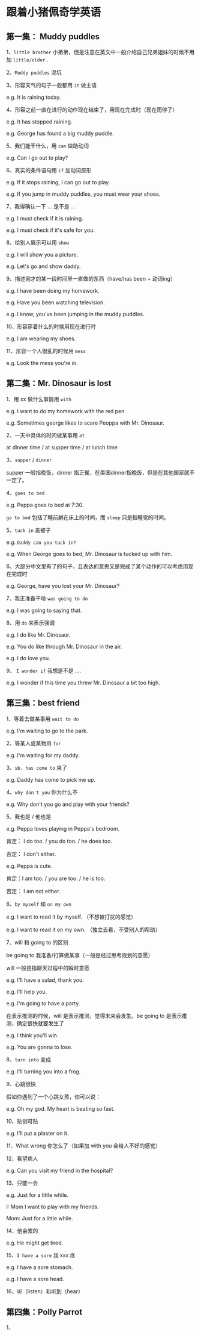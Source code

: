 # 跟着小猪佩奇学英语

## 第一集： Muddy puddles

1、`little brother` 小弟弟，但是注意在英文中一般介绍自己兄弟姐妹的时候不用加 `little/older` .

2、`Muddy puddles` 泥坑

3、形容天气的句子一般都用 `it` 做主语

e.g. It is raining today.

4、形容之前一直在进行的动作现在结束了，用现在完成时（现在雨停了）

e.g. It has stopped raining.

e.g. George has found a big muddy puddle.

5、我们能干什么，用 `can` 做助动词

e.g. Can I go out to play? 

6、真实的条件语句用 `if` 加动词原形

e.g. If it stops raining, I can go out to play.

e.g. If you jump in muddy puddles, you must wear your shoes.

7、我得确认一下 ... 是不是 ...

e.g. I must check if it is raining.

e.g. I must check if it's safe for you.

8、给别人展示可以用 `show`

e.g. I will show you a picture.

e.g. Let's go and show daddy.

9、描述刚才的某一段时间里一直做的东西（have/has been + 动词ing）

e.g. I have been doing my homework.

e.g. Have you been watching television.

e.g. I know, you've been jumping in the muddy puddles.

10、形容穿着什么的时候用现在进行时

e.g. I am wearing my shoes.

11、形容一个人很乱的时候用 `mess`

e.g. Look the mess you're in.

## 第二集：Mr. Dinosaur is lost 

1、用 xx 做什么事情用 `with` 

e.g. I want to do my homework with the red pen.

e.g. Sometimes george likes to scare Peoppa with Mr. Dinosaur.

2、一天中具体的时间做某事用 `at`

at dinner time / at supper time / at lunch time

3、`supper` / `dinner` 

supper 一般指晚饭，dinner 指正餐，在美国dinner指晚饭，但是在其他国家就不一定了。

4、`goes to bed`

e.g. Peppa goes to bed at 7:30.

`go to bed` 包括了睡前躺在床上的时间，而 `sleep` 只是指睡觉的时间。

5、`tuck in` 盖被子

e.g. `Daddy can you tuck in?`

e.g. When George goes to bed, Mr. Dinosaur is tucked up with him.

6、大部分中文里有了的句子，且表达的意思又是完成了某个动作的可以考虑用现在完成时

e.g. George, have you lost your Mr. Dinosaur?

7、我正准备干啥 `was going to do`

e.g. I was going to saying that.

8、用 `do` 来表示强调

e.g. I do like Mr. Dinosaur.

e.g. You do like through Mr. Dinosaur in the air. 

e.g. I do love you.

9、 `I wonder if` 我想是不是 ....

e.g. I wonder if this time you threw  Mr. Dinosaur a bit too high.

## 第三集：best friend 

1、等着去做某事用 `wait to do`

e.g. I'm waiting to go to the park.

2、等某人或某物用 `for`

e.g. I'm waiting for my daddy.

3、`sb. has come to` 来了

e.g. Daddy has come to pick me up.

4、`why don't you` 你为什么不

e.g. Why don't you go and play with your friends?

5、我也是 / 他也是

e.g. Peppa loves playing in Peppa's bedroom.

肯定： I do too. / you do too. / he does too.

否定： I don't either.

e.g. Peppa is cute.

肯定：I am too. / you are too. / he is too.

否定： I am not either.

6、`by myself` 和 `on my own `

e.g. I want to read it by myself. （不想被打扰的感觉）

e.g. I want to read it on my own. （独立去看，不受别人的帮助）

7、will 和 going to 的区别

be going to 我准备/打算做某事（一般是经过思考规划的意愿）

will 一般是指聊天过程中的瞬时意愿

e.g. I'll have a salad, thank you.

e.g. I'll help you.

e.g. I'm going to have a party.

在表示推测的时候，will 是表示推测，觉得未来会发生。be going to 是表示推测，确定很快就要发生了

e.g. I think you'll win.

e.g. You are gonna to lose.

8、`turn into` 变成

e.g. I'll turning you into a frog.

9、心跳很快

假如你遇到了一个心跳女孩，你可以说：

e.g. Oh my god. My heart is beating so fast.

10、贴创可贴

e.g. I'll put a plaster on it.

11、What wrong 你怎么了（如果加 with you 会给人不好的感觉）

12、看望病人

e.g. Can you visit my friend in the hospital?

13、只能一会

e.g. Just for a little while.

I: Mom I want to play with my friends.

Mom: Just for a little while.

14、他会累的

e.g. He might get tired.

15、`I have a sore` 我 xxx 疼

e.g. I have a sore stomach.

e.g. I have a sore head.

16、听（listen）和听到（hear）

## 第四集：Polly Parrot

1、






















